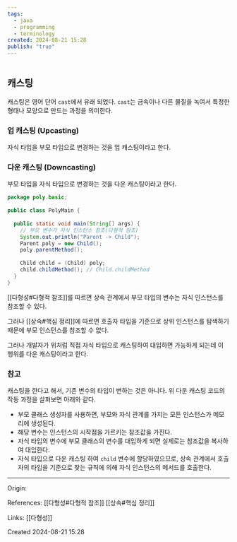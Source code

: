 ```yaml
---
tags:
  - java
  - programming
  - terminology
created: 2024-08-21 15:28
publish: "true"
---
```

```table-of-contents
```
## 캐스팅
캐스팅은 영어 단어 `cast`에서 유래 되었다. `cast`는 금속이나 다른 물질을 녹여서 특정한 형태나 모양으로 만드는 과정을 의미한다.

### 업 캐스팅 (Upcasting)
자식 타입을 부모 타입으로 변경하는 것을 업 캐스팅이라고 한다.
### 다운 캐스팅 (Downcasting)
부모 타입을 자식 타입으로 변경하는 것을 다운 캐스팅이라고 한다.

```java
package poly.basic;  
  
public class PolyMain {  
  
  public static void main(String[] args) {  
    // 부모 변수가 자식 인스턴스 참조(다형적 참조)  
    System.out.println("Parent -> Child");  
    Parent poly = new Child();  
    poly.parentMethod();  
  
    Child child = (Child) poly;  
    child.childMethod(); // Child.childMethod
  }  
}
```
[[다형성#다형적 참조]]를 따르면 상속 관계에서 부모 타입의 변수는 자식 인스턴스를 참조할 수 있다.

그러나 [[상속#핵심 정리]]에 따르면 호출자 타입을 기준으로 상위 인스턴스를 탐색하기 때문에 부모 인스턴스를 참조할 수 없다. 

그러나 개발자가 위처럼 직접 자식 타입으로 캐스팅하여 대입하면 가능하게 되는데 이 행위를 다운 캐스팅이라고 한다.

### 참고
캐스팅을 한다고 해서, 기존 변수의 타입이 변하는 것은 아니다. 위 다운 캐스팅 코드의 작동 과정을 살펴보면 아래와 같다.
- 부모 클래스 생성자를 사용하면, 부모와 자식 관계를 가지는 모든 인스턴스가 메모리에 생성된다.
- 해당 변수는 인스턴스의 시작점을 가르키는 참조값을 가진다. 
- 자식 타입의 변수에 부모 클래스의 변수를 대입하게 되면 실제로는 참조값을 복사하여 대입한다.
- 자식 타입으로 다운 캐스팅 하여 `child` 변수에 할당하였으므로, 상속 관계에서 호출자의 타입을 기준으로 찾는 규칙에 의해 자식 인스턴스의 메서드를 호출한다.


---
Origin: 

References: [[다형성#다형적 참조]] [[상속#핵심 정리]]

Links: [[다형성]]

Created 2024-08-21 15:28
